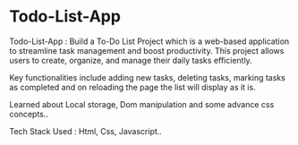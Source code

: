 # Todo-List-App
Todo-List-App : Build a To-Do List Project which is a web-based application to streamline task management and boost productivity. This project allows users to create, organize, and manage their daily tasks efficiently. <br>

Key functionalities include adding new tasks, deleting tasks, marking tasks as completed and on reloading the page the list will display as it is.<br>

Learned about Local storage, Dom manipulation and some advance css concepts..<br>

Tech Stack Used : Html, Css, Javascript..

